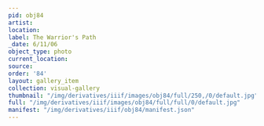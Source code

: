 ```yaml
---
pid: obj84
artist: 
location: 
label: The Warrior's Path
_date: 6/11/06
object_type: photo
current_location: 
source: 
order: '84'
layout: gallery_item
collection: visual-gallery
thumbnail: "/img/derivatives/iiif/images/obj84/full/250,/0/default.jpg"
full: "/img/derivatives/iiif/images/obj84/full/full/0/default.jpg"
manifest: "/img/derivatives/iiif/obj84/manifest.json"
---
```

